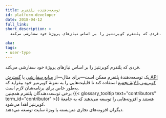 ```yaml
---
title: توسعه‌دهنده پلتفرم
id: platform-developer
date: 2018-04-12
full_link: 
short_description: >
  فردی که پلتفرم کوبرنتیز را بر اساس نیازهای پروژهٔ خود سفارشی می‌کند.

aka: 
tags:
- user-type
---
```

 فردی که پلتفرم کوبرنتیز را بر اساس نیازهای پروژهٔ خود سفارشی می‌کند.

<!--more--> 

یک توسعه‌دهندهٔ پلتفرم ممکن است—برای مثال—از
[منابع سفارشی](/docs/concepts/extend-kubernetes/api-extension/custom-resources/)
یا
[گسترش API کوبرنتیز با لایهٔ تجمیع](/docs/concepts/extend-kubernetes/api-extension/apiserver-aggregation/)
استفاده کند تا قابلیت‌هایی را به نمونهٔ کوبرنتیز خود بیفزاید که به‌طور خاص برای برنامه‌شان لازم است.  
برخی توسعه‌دهندگان پلتفرم همچنین {{< glossary_tooltip text="contributors" term_id="contributor" >}} هستند و
افزونه‌هایی را توسعه می‌دهند که به جامعهٔ کوبرنتیز اهدا می‌شود.  
دیگران افزونه‌های تجاری متن‌بسته یا ویژهٔ سایت توسعه می‌دهند.
